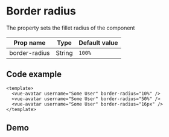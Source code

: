 <script setup>
import VueAvatar from '../../src/VueAvatar.vue'
</script>

# Border radius
The property sets the fillet radius of the component

| Prop name     | Type   | Default value |
|---------------|--------|---------------|
| border-radius | String | `100%`        |

## Code example

```vue
<template>
  <vue-avatar username="Some User" border-radius="10%" />
  <vue-avatar username="Some User" border-radius="50%" />
  <vue-avatar username="Some User" border-radius="16px" />
</template>
```

## Demo
<div style="padding: 16px 0; display: flex;gap: 8px;">
    <vue-avatar username="Some User" border-radius="10%" />
    <vue-avatar username="Some User" border-radius="50%" />
    <vue-avatar username="Some User" border-radius="16px" />
</div>
